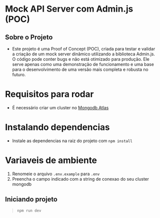 # Mock API Server com Admin.js (POC)

## Sobre o Projeto
- Este projeto é uma Proof of Concept (POC), criada para testar e validar a criação de um mock server dinâmico utilizando a biblioteca Admin.js. O código pode conter bugs e não está otimizado para produção. Ele serve apenas como uma demonstração de funcionamento e uma base para o desenvolvimento de uma versão mais completa e robusta no futuro.

# Requisitos para rodar
- É necessário criar um cluster no [Mongodb Atlas](https://www.mongodb.com/products/platform/cloud)

# Instalando dependencias
- Instale as dependencias na raiz do projeto com `npm install`

# Variaveis de ambiente
1. Renomeie o arquivo `.env.example` para `.env`
2. Preencha o campo indicado com a string de conexao do seu cluster mongodb

## Iniciando projeto
> `npm run dev`
